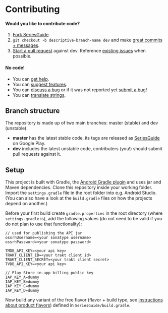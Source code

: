 Contributing
============

#### Would you like to contribute code?

1. [Fork SeriesGuide][11].
2. `git checkout -b descriptive-branch-name dev` and make [great commits + messages][10].
3. [Start a pull request][6] against dev. Reference [existing issues][7] when possible.

#### No code!
* You can [get help][12].
* You can [suggest features][9].
* You can [discuss a bug][7] or if it was not reported yet [submit a bug][8]!
* You can [translate strings][4].

Branch structure
----------------

The repository is made up of two main branches: master (stable) and dev (unstable).

* **master** has the latest stable code, its tags are released as [SeriesGuide][1] on Google Play.
* **dev** includes the latest unstable code, contributers (you!) should submit pull requests against it.

Setup
-----

This project is built with Gradle, the [Android Gradle plugin][3] and uses jar and Maven dependencies. Clone this repository inside your working folder. Import the `settings.gradle` file in the root folder into e.g. Android Studio. (You can also have a look at the `build.gradle` files on how the projects depend on another.)

Before your first build create `gradle.properties` in the root directory (where `settings.gradle` is), add the following values (do not need to be valid if you do not plan to use that functionality):

```
// used for publishing the API jar
ossrhUsername=<your sonatype username>
ossrhPassword=<your sonatype password>

TMDB_API_KEY=<your api key>
TRAKT_CLIENT_ID=<your trakt client id>
TRAKT_CLIENT_SECRET=<your trakt client secret>
TVDB_API_KEY=<your api key>

// Play Store in-app billing public key
IAP_KEY_A=dummy
IAP_KEY_B=dummy
IAP_KEY_C=dummy
IAP_KEY_D=dummy
```

Now build any variant of the free flavor (flavor + build type, see [instructions about product flavors][5]) defined in `SeriesGuide/build.gradle`.

 [1]: https://play.google.com/store/apps/details?id=com.battlelancer.seriesguide
 [2]: https://github.com/UweTrottmann/SeriesGuide/wiki/Beta
 [3]: http://tools.android.com/tech-docs/new-build-system/user-guide
 [4]: https://crowdin.net/project/seriesguide-translations
 [5]: http://tools.android.com/tech-docs/new-build-system/user-guide#TOC-Product-flavors
 [6]: https://github.com/UweTrottmann/SeriesGuide/compare
 [7]: https://github.com/UweTrottmann/SeriesGuide/issues
 [8]: https://github.com/UweTrottmann/SeriesGuide/issues/new
 [9]: https://seriesguide.uservoice.com
 [10]: http://robots.thoughtbot.com/post/48933156625/5-useful-tips-for-a-better-commit-message
 [11]: https://github.com/UweTrottmann/SeriesGuide/fork
 [12]: http://seriesgui.de/help
 